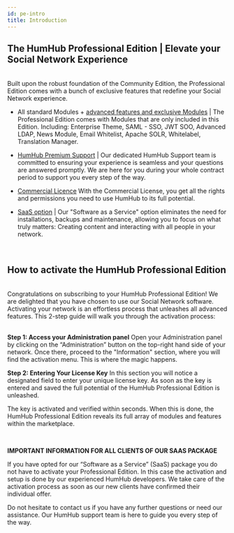 ```yaml
---
id: pe-intro
title: Introduction
---
```



## The HumHub Professional Edition | Elevate your Social Network Experience<br>
<br>Built upon the robust foundation of the Community Edition, the Professional Edition comes with a bunch of exclusive features that redefine your Social Network experience.

- All standard Modules + [advanced features and exclusive Modules](features.md)
| The Professional Edition comes with Modules that are only included in this Edition. Including: Enterprise Theme, SAML - SSO, JWT SOO, Advanced LDAP, News Module, Email Whitelist, Apache SOLR, Whitelabel, Translation Manager.

- [HumHub Premium Support](support.md)
| Our dedicated HumHub Support team is committed to ensuring your experience is seamless and your questions are answered promptly. We are here for you during your whole contract period to support you every step of the way.

- [Commercial Licence](licence.md)
With the Commercial License, you get all the rights and permissions you need to use HumHub to its full potential.

- [SaaS option](saas.md)
| Our "Software as a Service" option eliminates the need for installations, backups and maintenance, allowing you to focus on what truly matters: Creating content and interacting with all people in your network.

<br>

## How to activate the HumHub Professional Edition<br>
<br>
Congratulations on subscribing to your HumHub Professional Edition! We are delighted that you have chosen to use our Social Network software. Activating your network is an effortless process that unleashes all advanced features. This 2-step guide will walk you through the activation process:<br>
<br>

**Step 1: Access your Administration panel**
Open your Administration panel by clicking on the “Administration” button on the top-right hand side of your network. Once there, proceed to the "Information" section, where you will find the activation menu. This is where the magic happens.
</p>

**Step 2: Entering Your License Key**
In this section you will notice a designated field to enter your unique license key. As soon as the key is entered and saved the full potential of the HumHub Professional Edition is unleashed.
<br>

The key is activated and verified within seconds. When this is done, the HumHub Professional Edition reveals its full array of modules and features within the marketplace.

<br>

**IMPORTANT INFORMATION FOR ALL CLIENTS OF OUR SAAS PACKAGE**<br>

If you have opted for our “Software as a Service” (SaaS) package you do not have to activate your Professional Edition. In this case the activation and setup is done by our experienced HumHub developers. We take care of the activation process as soon as our new clients have confirmed their individual offer.

Do not hesitate to contact us if you have any further questions or need our assistance. Our HumHub support team is here to guide you every step of the way.
